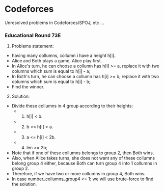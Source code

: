 # Codeforces
Unresolved problems in Codeforces/SPOJ, etc ...

### Educational Round 73E
1. Problems statement:
- having many collumns, collumn i have a height h[i].
- Alice and Both plays a game, Alice play first.
- In Alice's turn, he can choose a collumn has h[i] >= a, replace it with two columns which sum is equal to h[i] - a;
- In Both's turn, he can choose a collumn has h[i] >= b, replace it with two columns which sum is equal to h[i] - b;
- Find the winner.
2. Solution:
- Divide these collumns in 4 group according to their heights:
	+ 1. h[i] < b.
	+ 2. b <= h[i] < a.
	+ 3. a <= h[i] < 2b.
	+ 4. len >= 2b;
- Note that if one of these collumns belongs to group 2, then Both wins.
- Also, when Alice takes turns, she does not want any of these collumns belong group 4 either, because Both can turn group 4 into 1 collumns in group 2.
- Therefore, if we have two or more collumns in group 4, Both wins.
- In case number_collumns_group4 <= 1: we will use brute-force to find the solution.   